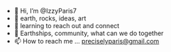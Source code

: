 - 👋 Hi, I’m @IzzyParis7
- 👀 earth, rocks, ideas, art
- 🌱 learning to reach out and connect
- 💞️ Earthships, community, what can we do together 
- 📫 How to reach me ... preciselyparis@gmail.com

<!---
IzzyParis7/IzzyParis7 is a ✨ special ✨ repository because its `README.md` (this file) appears on your GitHub profile.
You can click the Preview link to take a look at your changes.
--->
